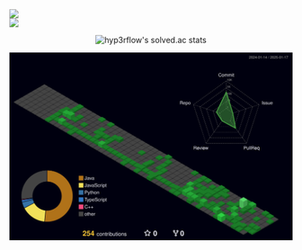 <!--<div>
  <img  src="https://capsule-render.vercel.app/api?type=waving&color=auto&height=200&section=header&text=CodeJuggler🤹&fontSize=90" />  
</div>
-->

<div align=center>
  <div style="display: flex; justify-content: space-between;">
    <img src="https://github-readme-stats.vercel.app/api?username=CodeJuggler19&show_icons=true&theme=onedark" style="width: 48%;">
  </div>
  <div style="display: flex; justify-content: space-between;">
    <img src="https://github-readme-stats.vercel.app/api/top-langs/?username=CodeJuggler19&layout=compact&theme=onedark" style="width: 48%;">
  </div>
</div>

  
<div align=center>
  
  ![hyp3rflow's solved.ac stats](https://github-readme-solvedac.hyp3rflow.vercel.app/api/?handle=wlsdydals7)
  
</div>
<!--
<h2>⛏ Skill</h2>
<details>
<summary></summary>
<div markdown="1">
<div>
  <h3>Languages</h3>
  <img src="https://img.shields.io/badge/Java-ED8B00?style=for-the-badge&logo=openjdk&logoColor=white">
  <img src="https://img.shields.io/badge/C-00599C?style=for-the-badge&logo=c&logoColor=white">
  <img src="https://img.shields.io/badge/C%2B%2B-00599C?style=for-the-badge&logo=c%2B%2B&logoColor=white">
  <img src ="https://img.shields.io/badge/Python-14354C?style=for-the-badge&logo=python&logoColor=white">
  <img src="https://img.shields.io/badge/HTML-239120?style=for-the-badge&logo=html5&logoColor=white">
  <img src="https://img.shields.io/badge/CSS-239120?&style=for-the-badge&logo=css3&logoColor=white">
  <img src="https://img.shields.io/badge/JavaScript-F7DF1E?style=for-the-badge&logo=JavaScript&logoColor=white">
</div>
-->
<!--
<div>
  <h3>Frameworks</h3>
  <img src="https://img.shields.io/badge/React-20232A?style=for-the-badge&logo=react&logoColor=61DAFB">
  <img src="https://img.shields.io/badge/Bootstrap-563D7C?style=for-the-badge&logo=bootstrap&logoColor=white">
  <img src="https://img.shields.io/badge/Spring-6DB33F?style=for-the-badge&logo=spring&logoColor=white">
</div>
-->
<!--
<div>
  <h3>Databases</h3>
  <img src="https://img.shields.io/badge/MySQL-00000F?style=for-the-badge&logo=mysql&logoColor=white">
  <img src="https://img.shields.io/badge/PostgreSQL-316192?style=for-the-badge&logo=postgresql&logoColor=white">
</div>
-->
<!--
<div>
  <h3>Etc</h3>
  <img src="https://img.shields.io/badge/GIT-E44C30?style=for-the-badge&logo=git&logoColor=white">
  <img src="https://img.shields.io/badge/Figma-F24E1E?style=for-the-badge&logo=figma&logoColor=white">
  <img src="https://img.shields.io/badge/Amazon_AWS-FF9900?style=for-the-badge&logo=amazonaws&logoColor=white">
  <img src="https://img.shields.io/badge/Node.js-43853D?style=for-the-badge&logo=node.js&logoColor=white">
  <img src="https://img.shields.io/badge/VIM-%2311AB00.svg?&style=for-the-badge&logo=vim&logoColor=white">
  <img src="https://img.shields.io/badge/Jira-0052CC?style=for-the-badge&logo=Jira&logoColor=white">
</div>
-->
<!--
</div>
</details>
-->
<!--
<h2>📚Education</h2>
<details>
<summary></summary>
<div markdown="1">
-->
<!--
- [인하대학교 정보통신공학과 학사](https://ice.inha.ac.kr/ice/index.do) | 2019.03 ~
- [메타버스 아카데미 2기 - 서버개발 수료](https://mtvs.kr/user/main) | 2023.06 ~ 2023.11          
-->
<!--
</div>
</details>
-->
<!--
<h2>💼Career</h2>
<details>
<summary></summary>
<div markdown="1">
<!--
- [NHN Cloud API개발](https://www.nhncloud.com/kr) | 2024.01.02 ~ 2024.02.29       
<!--
</div>
</details>
</br>
-->

![](./profile-3d-contrib/profile-night-green.svg)
